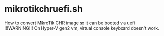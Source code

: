 # mikrotikchruefi.sh
How to convert MikroTik CHR image so it can be booted via uefi 
!!!WARNING!!! On Hyper-V gen2 vm, virtual console keyboard doesn't work.
